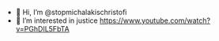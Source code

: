 - 👋 Hi, I’m @stopmichalakischristofi
- 👀 I’m interested in justice
https://www.youtube.com/watch?v=PGhDIL5FbTA


<!---
stopmichalakischristofi/stopmichalakischristofi is a ✨ special ✨ repository because its `README.md` (this file) appears on your GitHub profile.
You can click the Preview link to take a look at your changes.
--->
